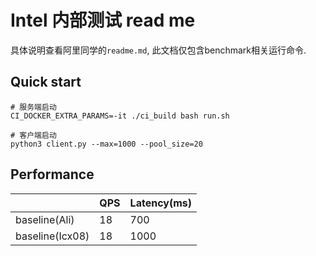 # Intel 内部测试 read me

具体说明查看阿里同学的`readme.md`, 此文档仅包含benchmark相关运行命令.

## Quick start
``` shell
# 服务端启动
CI_DOCKER_EXTRA_PARAMS=-it ./ci_build bash run.sh

# 客户端启动
python3 client.py --max=1000 --pool_size=20
```

## Performance
|                 | QPS | Latency(ms) |
| --------------- | --- | ----------- |
| baseline(Ali)   | 18  | 700         |
| baseline(Icx08) | 18  | 1000        |

